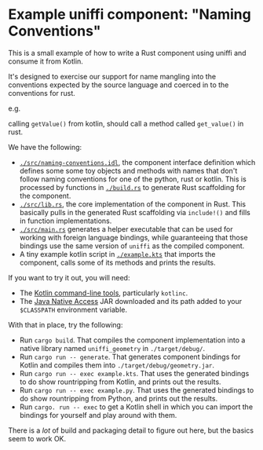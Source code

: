 # Example uniffi component: "Naming Conventions"

This is a small example of how to write a Rust component using uniffi and consume it from Kotlin.

It's designed to exercise our support for name mangling into the conventions expected by the source language and coerced in to the conventions for rust.

e.g. 

calling `getValue()` from kotlin, should call a method called `get_value()` in rust.

We have the following:

* [`./src/naming-conventions.idl`](./src/naming-conventions.idl), the component interface definition which defines some
  some toy objects and methods with names that don't follow naming conventions for one of the python, rust or kotlin. This is processed by functions in
  [`./build.rs`](./build.rs) to generate Rust scaffolding for the component.
* [`./src/lib.rs`](./src/lib.rs), the core implementation of the component in Rust. This basically
  pulls in the generated Rust scaffolding via `include!()` and fills in function implementations.
* [`./src/main.rs`](./src/main.rs) generates a helper executable that can be used for working with
  foreign language bindings, while guaranteeing that those bindings use the same version of `uniffi`
  as the compiled component.
* A tiny example kotlin script in [`./example.kts`](./example.kts) that imports the component, calls
  some of its methods and prints the results.

If you want to try it out, you will need:

* The [Kotlin command-line tools](https://kotlinlang.org/docs/tutorials/command-line.html), particularly `kotlinc`.
* The [Java Native Access](https://github.com/java-native-access/jna#download) JAR downloaded and its path
  added to your `$CLASSPATH` environment variable.

With that in place, try the following:

* Run `cargo build`. That compiles the component implementation into a native library named `uniffi_geometry`
  in `./target/debug/`.
* Run `cargo run -- generate`. That generates component bindings for Kotlin and compiles them into
  `./target/debug/geometry.jar`.
* Run `cargo run -- exec example.kts`. That uses the generated bindings to do show rountripping
  from Kotlin, and prints out the results.
* Run `cargo run -- exec example.py`. That uses the generated bindings to do show rountripping
from Python, and prints out the results.
* Run `cargo. run -- exec` to get a Kotlin shell in which you can import the bindings for yourself
  and play around with them.

There is a *lot* of build and packaging detail to figure out here, but the basics seem to work OK.

